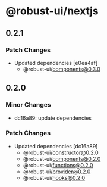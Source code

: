 # @robust-ui/nextjs

## 0.2.1

### Patch Changes

- Updated dependencies [e0ea4af]
  - @robust-ui/components@0.3.0

## 0.2.0

### Minor Changes

- dc16a89: update dependencies

### Patch Changes

- Updated dependencies [dc16a89]
  - @robust-ui/constructor@0.2.0
  - @robust-ui/components@0.2.0
  - @robust-ui/functions@0.2.0
  - @robust-ui/provider@0.2.0
  - @robust-ui/hooks@0.2.0

